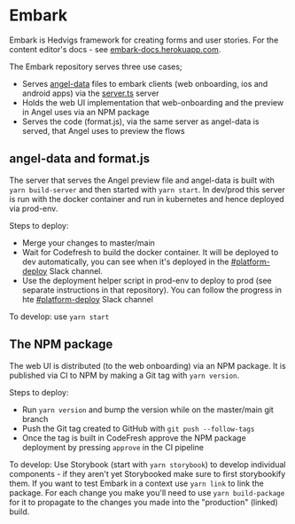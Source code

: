 # Embark

Embark is Hedvigs framework for creating forms and user stories. For the content editor's docs - see [embark-docs.herokuapp.com](https://embark-docs.herokuapp.com).

The Embark repository serves three use cases;

- Serves [angel-data](./angel-data) files to embark clients (web onboarding, ios and android apps) via the [server.ts](./server.ts) server
- Holds the web UI implementation that web-onboarding and the preview in Angel uses via an NPM package
- Serves the code (format.js), via the same server as angel-data is served, that Angel uses to preview the flows

## angel-data and format.js

The server that serves the Angel preview file and angel-data is built with `yarn build-server` and then started with `yarn start`. In dev/prod this server is run with the docker container and run in kubernetes and hence deployed via prod-env.

Steps to deploy:

- Merge your changes to master/main
- Wait for Codefresh to build the docker container. It will be deployed to dev automatically, you can see when it's deployed in the [#platform-deploy](https://hedviginsurance.slack.com/archives/C01PGTP0VK4) Slack channel.
- Use the deployment helper script in prod-env to deploy to prod (see separate instructions in that repository). You can follow the progress in hte [#platform-deploy](https://hedviginsurance.slack.com/archives/C01PGTP0VK4) Slack channel

To develop: use `yarn start`

## The NPM package

The web UI is distributed (to the web onboarding) via an NPM package. It is published via CI to NPM by making a Git tag with `yarn version`.

Steps to deploy:

- Run `yarn version` and bump the version while on the master/main git branch
- Push the Git tag created to GitHub with `git push --follow-tags`
- Once the tag is built in CodeFresh approve the NPM package deployment by pressing `approve` in the CI pipeline

To develop: Use Storybook (start with `yarn storybook`) to develop individual components - if they aren't yet Storybooked make sure to first storybookify them. If you want to test Embark in a context use `yarn link` to link the package. For each change you make you'll need to use `yarn build-package` for it to propagate to the changes you made into the "production" (linked) build.
